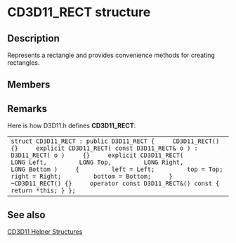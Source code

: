 # CD3D11_RECT structure

## Description

Represents a rectangle and provides convenience methods for creating rectangles.

## Members

## Remarks

Here is how D3D11.h defines **CD3D11_RECT**:

|  |
| --- |
| ``` struct CD3D11_RECT : public D3D11_RECT {     CD3D11_RECT()     {}     explicit CD3D11_RECT( const D3D11_RECT& o ) :         D3D11_RECT( o )     {}     explicit CD3D11_RECT(         LONG Left,         LONG Top,         LONG Right,         LONG Bottom )     {         left = Left;         top = Top;         right = Right;         bottom = Bottom;     }     ~CD3D11_RECT() {}     operator const D3D11_RECT&() const { return *this; } }; ``` |

## See also

[CD3D11 Helper Structures](https://learn.microsoft.com/windows/desktop/direct3d11/cd3d11-helper-classes)